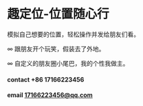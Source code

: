 # 趣定位-位置随心行

模拟自己想要的位置，轻松操作并发给朋友们看。

∞  跟朋友开个玩笑，假装去了外地。

∞  自定义的朋友圈小尾巴，我的个性我做主。
 
 #### contact +86 17166223456
 #### email 17166223456@qq.com
